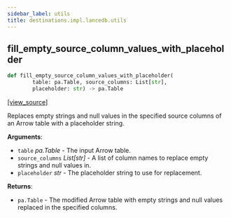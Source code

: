 ```yaml
---
sidebar_label: utils
title: destinations.impl.lancedb.utils
---
```


## fill\_empty\_source\_column\_values\_with\_placeholder

```python
def fill_empty_source_column_values_with_placeholder(
        table: pa.Table, source_columns: List[str],
        placeholder: str) -> pa.Table
```

[[view_source]](https://github.com/dlt-hub/dlt/blob/f0690715274590fc4cacf1165e3661aaa7af1c15/dlt/destinations/impl/lancedb/utils.py#L47)

Replaces empty strings and null values in the specified source columns of an Arrow table with a placeholder string.

**Arguments**:

- `table` _pa.Table_ - The input Arrow table.
- `source_columns` _List[str]_ - A list of column names to replace empty strings and null values in.
- `placeholder` _str_ - The placeholder string to use for replacement.
  

**Returns**:

- `pa.Table` - The modified Arrow table with empty strings and null values replaced in the specified columns.

